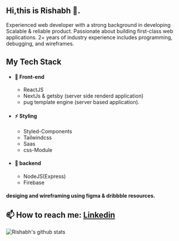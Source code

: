 ## Hi,this is Rishabh 👋.

Experienced web developer with a strong background in developing Scalable & reliable product. Passionate about building first-class web applications. 2+ years of industry experience includes programming, debugging, and wireframes.

## My Tech Stack
- #### 🔭 Front-end
  - ReactJS 
  - NextJs & getsby (server side renderd application)
  - pug template engine (server based application).
  
- #### ⚡ Styling
  - Styled-Components
  - Tailwindcss
  - Saas
  - css-Module

- #### 🏫 backend
  - NodeJS(Express)
  - Firebase
 
#### desiging and wireframing using figma & dribbble resources.

## 📫 How to reach me: <a href="https://in.linkedin.com/in/rishabh-tyagi-a565771a2">Linkedin</a>



![Rishabh's github stats](https://github-readme-stats.vercel.app/api?username=rish7223&show_icons=true&theme=dark)

<!--
**Rish7223/Rish7223** is a ✨ _special_ ✨ repository because its `README.md` (this file) appears on your GitHub profile.
Here are some ideas to get you started:
- 🔭 I’m currently working on ...
-  I’m currently learning ...
- 👯 I’m looking to collaborate on ...
- 🤔 I’m looking for help with ...
- 💬 Ask me about ...
- 📫 How to reach me: ...
- 😄 Pronouns: ...
- ⚡ Fun fact: ...
-->
